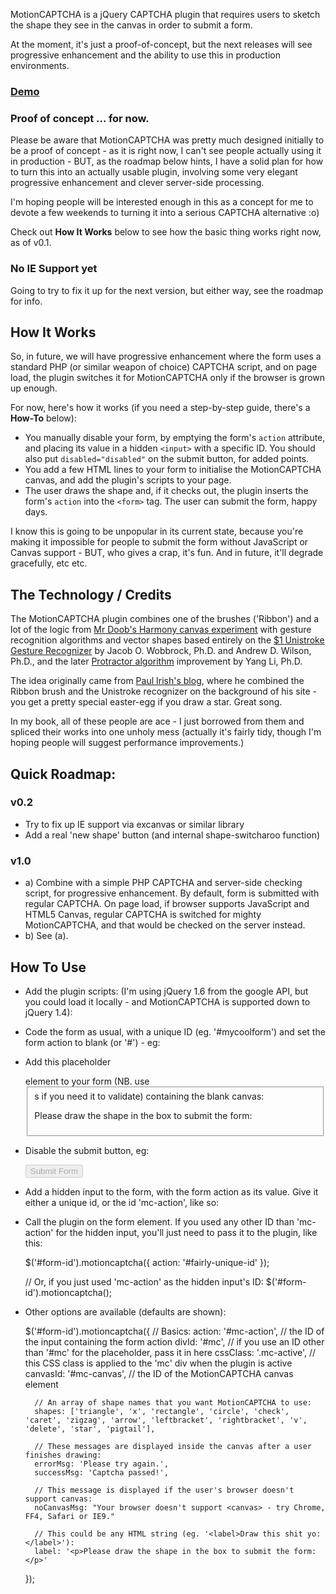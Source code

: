 MotionCAPTCHA is a jQuery CAPTCHA plugin that requires users to sketch the shape they see in the canvas in order to submit a form.

At the moment, it's just a proof-of-concept, but the next releases will see progressive enhancement and the ability to use this in production environments.

### [Demo](http://josscrowcroft.com/demos/motioncaptcha/ "MotionCAPTCHA Demo")

### Proof of concept ... for now.

Please be aware that MotionCAPTCHA was pretty much designed initially to be a proof of concept - as it is right now, I can't see people actually using it in production - BUT, as the roadmap below hints, I have a solid plan for how to turn this into an actually usable plugin, involving some very elegant progressive enhancement and clever server-side processing.

I'm hoping people will be interested enough in this as a concept for me to devote a few weekends to turning it into a serious CAPTCHA alternative :o)

Check out **How It Works** below to see how the basic thing works right now, as of v0.1.

### No IE Support yet

Going to try to fix it up for the next version, but either way, see the roadmap for info.


## How It Works

So, in future, we will have progressive enhancement where the form uses a standard PHP (or similar weapon of choice) CAPTCHA script, and on page load, the plugin switches it for MotionCAPTCHA only if the browser is grown up enough.

For now, here's how it works (if you need a step-by-step guide, there's a **How-To** below):

* You manually disable your form, by emptying the form's `action` attribute, and placing its value in a hidden `<input>` with a specific ID. You should also put `disabled="disabled"` on the submit button, for added points.
* You add a few HTML lines to your form to initialise the MotionCAPTCHA canvas, and add the plugin's scripts to your page.
* The user draws the shape and, if it checks out, the plugin inserts the form's `action` into the `<form>` tag. The user can submit the form, happy days.

I know this is going to be unpopular in its current state, because you're making it impossible for people to submit the form without JavaScript or Canvas support - BUT, who gives a crap, it's fun. And in future, it'll degrade gracefully, etc etc.


## The Technology / Credits

The MotionCAPTCHA plugin combines one of the brushes ('Ribbon') and a lot of the logic from [Mr Doob's Harmony canvas experiment](http://mrdoob.com/projects/harmony/) with gesture recognition algorithms and vector shapes based entirely on the [$1 Unistroke Gesture Recognizer](http://depts.washington.edu/aimgroup/proj/dollar/) by Jacob O. Wobbrock, Ph.D. and Andrew D. Wilson, Ph.D., and the later [Protractor algorithm](http://www.yangl.org/pdf/protractor-chi2010.pdf) improvement by Yang Li, Ph.D. 

The idea originally came from [Paul Irish's blog](http://www.paulirish.com), where he combined the Ribbon brush and the Unistroke recognizer on the background of his site - you get a pretty special easter-egg if you draw a star. Great song.

In my book, all of these people are ace - I just borrowed from them and spliced their works into one unholy mess (actually it's fairly tidy, though I'm hoping people will suggest performance improvements.)


## Quick Roadmap:

### v0.2
* Try to fix up IE support via excanvas or similar library
* Add a real 'new shape' button (and internal shape-switcharoo function)

### v1.0
* a) Combine with a simple PHP CAPTCHA and server-side checking script, for progressive enhancement. By default, form is submitted with regular CAPTCHA. On page load, if browser supports JavaScript and HTML5 Canvas, regular CAPTCHA is switched for mighty MotionCAPTCHA, and that would be checked on the server instead.
* b) See (a).


## How To Use

* Add the plugin scripts: (I'm using jQuery 1.6 from the google API, but you could load it locally - and MotionCAPTCHA is supported down to jQuery 1.4):

	<!--[if IE]><script type="text/javascript" src="excanvas.js"></script><![endif]-->
	<script src="http://ajax.googleapis.com/ajax/libs/jquery/1.6/jquery.min.js"></script>
	<script src="jquery.motionCaptcha.0.1.min.js"></script>
	<link href="jquery.motionCaptcha.0.1.css"></script>

* Code the form as usual, with a unique ID (eg. '#mycoolform') and set the form action to blank (or '#') - eg:

	<form action="#" id="mycoolform" method="[get/post]">

* Add this placeholder <div> element to your form (NB. use <fieldset>s if you need it to validate) containing the blank canvas:

	<div id="mc">
		<p>Please draw the shape in the box to submit the form:</p>
		<canvas id="mc-canvas"></canvas>
	</div>

* Disable the submit button, eg:

	<input type="submit" disabled="disabled" value="Submit Form" />

* Add a hidden input to the form, with the form action as its value. Give it either a unique id, or the id 'mc-action', like so:

	<input type="hidden" id="fairly-unique-id" value="submitform.php" />

* Call the plugin on the form element. If you used any other ID than 'mc-action' for the hidden input, you'll just need to pass it to the plugin, like this:
	
	$('#form-id').motioncaptcha({
		action: '#fairly-unique-id'
	});
	
	// Or, if you just used 'mc-action' as the hidden input's ID:
	$('#form-id').motioncaptcha();


* Other options are available (defaults are shown):

	$('#form-id').motioncaptcha({
		// Basics:
		action: '#mc-action',        // the ID of the input containing the form action
		divId: '#mc',                // if you use an ID other than '#mc' for the placeholder, pass it in here
		cssClass: '.mc-active',      // this CSS class is applied to the 'mc' div when the plugin is active
		canvasId: '#mc-canvas',      // the ID of the MotionCAPTCHA canvas element
		
		// An array of shape names that you want MotionCAPTCHA to use:
		shapes: ['triangle', 'x', 'rectangle', 'circle', 'check', 'caret', 'zigzag', 'arrow', 'leftbracket', 'rightbracket', 'v', 'delete', 'star', 'pigtail'],
		
		// These messages are displayed inside the canvas after a user finishes drawing:
		errorMsg: 'Please try again.',
		successMsg: 'Captcha passed!',
		
		// This message is displayed if the user's browser doesn't support canvas:
		noCanvasMsg: "Your browser doesn't support <canvas> - try Chrome, FF4, Safari or IE9."
		
		// This could be any HTML string (eg. '<label>Draw this shit yo:</label>'):
		label: '<p>Please draw the shape in the box to submit the form:</p>'
	});